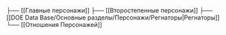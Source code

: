 ├── [[Главные персонажи]] 
├── [[Второстепенные персонажи]] 
├── [[DOE Data Base/Основные разделы/Персонажи/Регнаторы|Регнаторы]]
└── [[Отношения Персонажей]] 